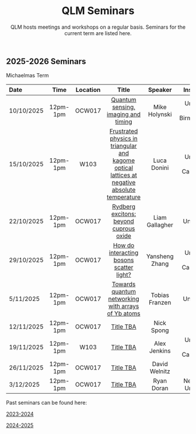 ﻿---
layout: page
title: QLM Seminars
subtitle: QLM hosts meetings and workshops on a regular basis. Seminars for the current term are listed here.
---
 
## 2025-2026 Seminars

Michaelmas Term

|Date  |Time |Location  |Title   |Speaker    |Institution    |
|:---  | :----: | :----:  | :--------:      | :------:      |           --: |
|10/10/2025|12pm-1pm|OCW017|<a href="/events/seminars/abstracts/2025 Michaelmas/Michael Holynski">Quantum sensing, imaging and timing</a>|Mike Holynski |University of Birmingham |
|15/10/2025|12pm-1pm|W103|<a href="/events/seminars/abstracts/2025 Michaelmas/Luca Donini"> Frustrated physics in triangular and kagome optical lattices at negative absolute temperature </a>|Luca Donini |University of Cambridge |
|22/10/2025|12pm-1pm|OCW017|<a href="/events/seminars/abstracts/2025 Michaelmas/Liam Gallagher"> Rydberg excitons: beyond cuprous oxide </a>|Liam Gallagher |Durham University, QLM |
|29/10/2025|12pm-1pm|OCW017|<a href="/events/seminars/abstracts/2025 Michaelmas/Yansheng Zhang"> How do interacting bosons scatter light? </a>|Yansheng Zhang |University of Cambridge|
|5/11/2025|12pm-1pm|OCW017|<a href="/events/seminars/abstracts/2025 Michaelmas/Tobias Franzen"> Towards quantum networking with arrays of Yb atoms </a>|Tobias Franzen |Durham University, QLM|
|12/11/2025|12pm-1pm|OCW017|<a href="/events/seminars/abstracts/2025 Michaelmas/Nick Spong"> Title TBA </a>|Nick Spong |NQCC|
|19/11/2025|12pm-1pm|W103|<a href="/events/seminars/abstracts/2025 Michaelmas/Alex Jenkins"> Title TBA </a>|Alex Jenkins |University of Cambridge|
|26/11/2025|12pm-1pm|OCW017|<a href="/events/seminars/abstracts/2025 Michaelmas/David Welnitz"> Title TBA </a>|David Welnitz |Julich Institute|
|3/12/2025|12pm-1pm|OCW017|<a href="/events/seminars/abstracts/2025 Michaelmas/Ryan Doran"> Title TBA </a>|Ryan Doran |Newcastle University|


Past seminars can be found here: 

<a href="/events/seminars_past_2324"> 2023-2024 </a>

<a href="/events/seminars_past_2425"> 2024-2025 </a>


